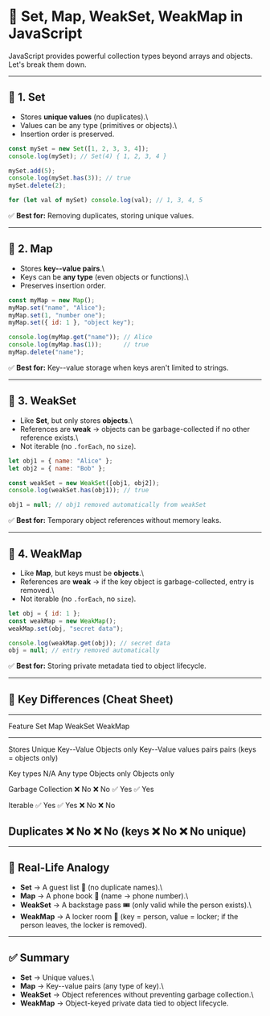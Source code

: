 # 🔄 Set, Map, WeakSet, WeakMap in JavaScript

JavaScript provides powerful collection types beyond arrays and objects.
Let's break them down.

------------------------------------------------------------------------

## 🔹 1. Set

-   Stores **unique values** (no duplicates).\
-   Values can be any type (primitives or objects).\
-   Insertion order is preserved.

``` js
const mySet = new Set([1, 2, 3, 3, 4]);
console.log(mySet); // Set(4) { 1, 2, 3, 4 }

mySet.add(5);
console.log(mySet.has(3)); // true
mySet.delete(2);

for (let val of mySet) console.log(val); // 1, 3, 4, 5
```

✅ **Best for:** Removing duplicates, storing unique values.

------------------------------------------------------------------------

## 🔹 2. Map

-   Stores **key--value pairs**.\
-   Keys can be **any type** (even objects or functions).\
-   Preserves insertion order.

``` js
const myMap = new Map();
myMap.set("name", "Alice");
myMap.set(1, "number one");
myMap.set({ id: 1 }, "object key");

console.log(myMap.get("name")); // Alice
console.log(myMap.has(1));      // true
myMap.delete("name");
```

✅ **Best for:** Key--value storage when keys aren't limited to strings.

------------------------------------------------------------------------

## 🔹 3. WeakSet

-   Like **Set**, but only stores **objects**.\
-   References are **weak** → objects can be garbage-collected if no
    other reference exists.\
-   Not iterable (no `.forEach`, no `size`).

``` js
let obj1 = { name: "Alice" };
let obj2 = { name: "Bob" };

const weakSet = new WeakSet([obj1, obj2]);
console.log(weakSet.has(obj1)); // true

obj1 = null; // obj1 removed automatically from weakSet
```

✅ **Best for:** Temporary object references without memory leaks.

------------------------------------------------------------------------

## 🔹 4. WeakMap

-   Like **Map**, but keys must be **objects**.\
-   References are **weak** → if the key object is garbage-collected,
    entry is removed.\
-   Not iterable (no `.forEach`, no `size`).

``` js
let obj = { id: 1 };
const weakMap = new WeakMap();
weakMap.set(obj, "secret data");

console.log(weakMap.get(obj)); // secret data
obj = null; // entry removed automatically
```

✅ **Best for:** Storing private metadata tied to object lifecycle.

------------------------------------------------------------------------

## 🔹 Key Differences (Cheat Sheet)

  ----------------------------------------------------------------------------
  Feature                Set      Map          WeakSet         WeakMap
  ---------------------- -------- ------------ --------------- ---------------
  Stores                 Unique   Key--Value   Objects only    Key--Value
                         values   pairs                        pairs (keys =
                                                               objects only)

  Key types              N/A      Any type     Objects only    Objects only

  Garbage Collection     ❌ No    ❌ No        ✅ Yes          ✅ Yes

  Iterable               ✅ Yes   ✅ Yes       ❌ No           ❌ No

  Duplicates             ❌ No    ❌ No (keys  ❌ No           ❌ No
                                  unique)                      
  ----------------------------------------------------------------------------

------------------------------------------------------------------------

## 🔹 Real-Life Analogy

-   **Set** → A guest list 📝 (no duplicate names).\
-   **Map** → A phone book 📒 (name → phone number).\
-   **WeakSet** → A backstage pass 🎟️ (only valid while the person
    exists).\
-   **WeakMap** → A locker room 🛅 (key = person, value = locker; if the
    person leaves, the locker is removed).

------------------------------------------------------------------------

## ✅ Summary

-   **Set** → Unique values.\
-   **Map** → Key--value pairs (any type of key).\
-   **WeakSet** → Object references without preventing garbage
    collection.\
-   **WeakMap** → Object-keyed private data tied to object lifecycle.


